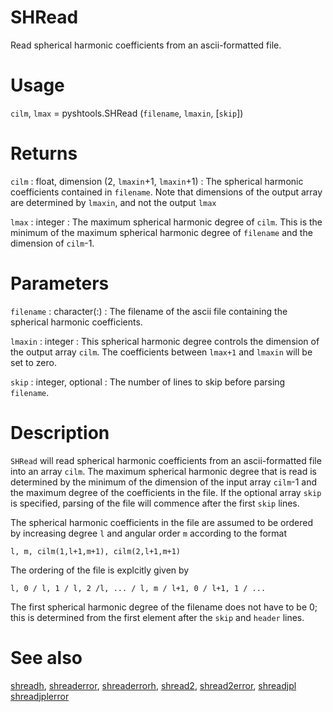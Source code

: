 # SHRead

Read spherical harmonic coefficients from an ascii-formatted file.

# Usage

`cilm`, `lmax` = pyshtools.SHRead (`filename`,  `lmaxin`, [`skip`])

# Returns

`cilm` : float, dimension (2, `lmaxin`+1, `lmaxin`+1)
:   The spherical harmonic coefficients contained in `filename`. Note that dimensions of the output array are determined by `lmaxin`, and not the output `lmax`

`lmax` : integer
:   The maximum spherical harmonic degree of `cilm`. This is the minimum of the maximum spherical harmonic degree of `filename` and the dimension of `cilm`-1.

# Parameters

`filename` : character(:)
:   The filename of the ascii file containing the spherical harmonic coefficients.
	
`lmaxin` : integer
:   This spherical harmonic degree controls the dimension of the output array `cilm`. The coefficients between `lmax+1` and `lmaxin` will be set to zero.

`skip` : integer, optional
:   The number of lines to skip before parsing `filename`.

# Description

`SHRead` will read spherical harmonic coefficients from an ascii-formatted file into an array `cilm`. The maximum spherical harmonic degree that is read is determined by the minimum of the dimension of the input array `cilm`-1 and the maximum degree of the coefficients in the file. If the optional array `skip` is specified, parsing of the file will commence after the first `skip` lines.

The spherical harmonic coefficients in the file are assumed to be ordered by increasing degree `l` and angular order `m` according to the format

`l, m, cilm(1,l+1,m+1), cilm(2,l+1,m+1)`

The ordering of the file is explcitly given by

`l, 0 / l, 1 / l, 2 /l, ... / l, m / l+1, 0 / l+1, 1 / ...`

The first spherical harmonic degree of the filename does not have to be 0; this is determined from the first element after the `skip` and `header` lines. 

# See also

[shreadh](pyshreadh.html), [shreaderror](pyshreaderror.html), [shreaderrorh](pyshreaderrorh.html), [shread2](pyshread2.html), [shread2error](pyshread2error.html), [shreadjpl](pyshreadjpl.html) [shreadjplerror](pyshreadjplerror.html)
